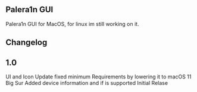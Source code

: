 ## Palera1n GUI
Palera1n GUI for MacOS, for linux im still working on it.
## Changelog
## 1.0
UI and Icon Update
fixed minimum Requirements by lowering it to macOS 11 Big Sur
Added device information and if is supported
Initial Relase

